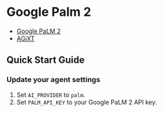 # Google Palm 2
- [Google PaLM 2](https://blog.google/technology/ai/google-palm-2-ai-large-language-model/)
- [AGiXT](https://github.com/Josh-XT/AGiXT)

## Quick Start Guide
### Update your agent settings
1. Set `AI_PROVIDER` to `palm`.
2. Set `PALM_API_KEY` to your Google PaLM 2 API key.